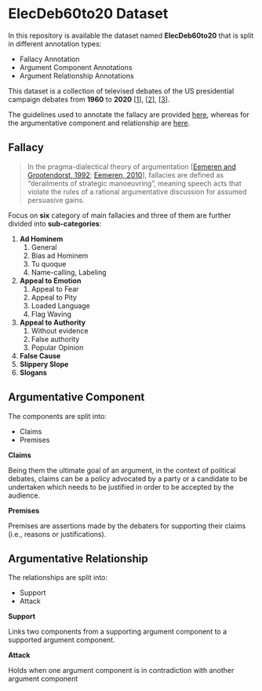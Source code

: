 # ElecDeb60to20 Dataset

In this repository is available the dataset named **ElecDeb60to20** that is split in different annotation types:
 - Fallacy Annotation
 - Argument Component Annotations
 - Argument Relationship Annotations

This dataset is a collection of televised debates of the US presidential campaign debates from **1960** to **2020** [[1](https://aclanthology.org/2023.emnlp-main.684)], [[2](https://aclanthology.org/P19-1463)], [[3](https://www.debates.org/voter-education/debate-transcripts/)].

The guidelines used to annotate the fallacy are provided [here](https://github.com/pierpaologoffredo/ElecDeb60to20/blob/main/guidelines/fallacy.pdf), whereas for the argumentative component and relationship are [here](https://github.com/pierpaologoffredo/ElecDeb60to20/blob/main/guidelines/annotation_guidelines.pdf).

## Fallacy 

> In the pragma-dialectical theory of argumentation [[Eemeren and
> Grootendorst, 1992](https://www.routledge.com/Argumentation-Communication-and-Fallacies-A-Pragma-dialectical-Perspective/van-Eemeren-Grootendorst/p/book/9780805810691); [Eemeren, 2010](https://doi.org/10.1075/aic.2)], fallacies are defined as
> “derailments of strategic manoeuvring”, meaning speech acts that
> violate the rules of a rational argumentative discussion for assumed
> persuasive gains.

Focus on **six** category of main fallacies and three of them are further divided into **sub-categories**:

 1. **Ad Hominem**
	 1. General
	 2. Bias ad Hominem
	 3. Tu quoque
	 4. Name-calling, Labeling
 2. **Appeal to Emotion**
	 1. Appeal to Fear
	 2. Appeal to Pity
	 3. Loaded Language
	 4. Flag Waving
 3. **Appeal to Authority**
	 1. Without evidence
	 2. False authority
	 3. Popular Opinion
 4. **False Cause**
 5. **Slippery Slope**
 6. **Slogans**

## Argumentative Component

The components are split into:
 - Claims
 - Premises

 **Claims**
 
Being them the ultimate goal of an argument, in the context of political debates, claims can be a policy advocated by a party or a candidate to be undertaken which needs to be justified in order to be accepted by the audience.

**Premises**

Premises are assertions made by the debaters for supporting their claims (i.e., reasons
or justifications).

## Argumentative Relationship
The relationships are split into:
 - Support
 - Attack

**Support**

Links two components from a supporting argument component to a supported argument component. 

**Attack**

Holds when one argument component is in contradiction with another argument component


